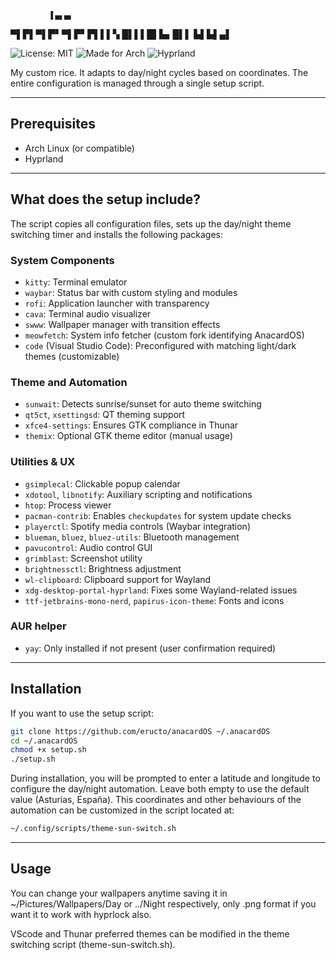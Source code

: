              ▌▄▖▄▖
▀▌▛▌▀▌▛▘▀▌▛▘▛▌▌▌▚ 
█▌▌▌█▌▙▖█▌▌ ▙▌▙▌▄▌
                  
![License: MIT](https://img.shields.io/badge/License-MIT-yellow.svg)
![Made for Arch](https://img.shields.io/badge/made%20for-ArchLinux-blue)
![Hyprland](https://img.shields.io/badge/WM-Hyprland-ff69b4)

My custom rice. It adapts to day/night cycles based on coordinates. The entire configuration is managed through a single setup script.

---

## Prerequisites

- Arch Linux (or compatible)
- Hyprland

---

## What does the setup include?
The script copies all configuration files, sets up the day/night theme switching timer and installs the following packages:

### System Components
- `kitty`: Terminal emulator
- `waybar`: Status bar with custom styling and modules
- `rofi`: Application launcher with transparency
- `cava`: Terminal audio visualizer
- `swww`: Wallpaper manager with transition effects
- `meowfetch`: System info fetcher (custom fork identifying AnacardOS)
- `code` (Visual Studio Code): Preconfigured with matching light/dark themes (customizable)

### Theme and Automation
- `sunwait`: Detects sunrise/sunset for auto theme switching
- `qt5ct`, `xsettingsd`: QT theming support
- `xfce4-settings`: Ensures GTK compliance in Thunar
- `themix`: Optional GTK theme editor (manual usage)

### Utilities & UX
- `gsimplecal`: Clickable popup calendar
- `xdotool`, `libnotify`: Auxiliary scripting and notifications
- `htop`: Process viewer
- `pacman-contrib`: Enables `checkupdates` for system update checks
- `playerctl`: Spotify media controls (Waybar integration)
- `blueman`, `bluez`, `bluez-utils`: Bluetooth management
- `pavucontrol`: Audio control GUI
- `grimblast`: Screenshot utility
- `brightnessctl`: Brightness adjustment
- `wl-clipboard`: Clipboard support for Wayland
- `xdg-desktop-portal-hyprland`: Fixes some Wayland-related issues
- `ttf-jetbrains-mono-nerd`, `papirus-icon-theme`: Fonts and icons

### AUR helper
- `yay`: Only installed if not present (user confirmation required)


---

## Installation

If you want to use the setup script:

```bash
git clone https://github.com/eructo/anacardOS ~/.anacardOS
cd ~/.anacardOS
chmod +x setup.sh
./setup.sh
```

During installation, you will be prompted to enter a latitude and longitude to configure the day/night automation. Leave both empty to use the default value (Asturias, España).
This coordinates and other behaviours of the automation can be customized in the script located at:

```bash
~/.config/scripts/theme-sun-switch.sh
```

---

## Usage

You can change your wallpapers anytime saving it in ~/Pictures/Wallpapers/Day or ../Night respectively, only .png format if you want it to work with hyprlock also.

VScode and Thunar preferred themes can be modified in the theme switching script (theme-sun-switch.sh).